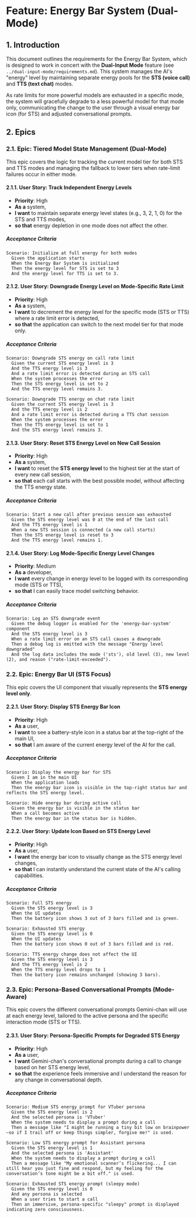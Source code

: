 # Feature: Energy Bar System (Dual-Mode)

## 1. Introduction
This document outlines the requirements for the Energy Bar System, which is designed to work in concert with the **Dual-Input Mode** feature (see `../dual-input-mode/requirements.md`). This system manages the AI's "energy" level by maintaining separate energy pools for the **STS (voice call)** and **TTS (text chat)** modes.

As rate limits for more powerful models are exhausted in a specific mode, the system will gracefully degrade to a less powerful model for that mode only, communicating the change to the user through a visual energy bar icon (for STS) and adjusted conversational prompts.

## 2. Epics

### 2.1. Epic: Tiered Model State Management (Dual-Mode)
This epic covers the logic for tracking the current model tier for both STS and TTS modes and managing the fallback to lower tiers when rate-limit failures occur in either mode.

#### 2.1.1. User Story: Track Independent Energy Levels
- **Priority**: High
- **As a** system,
- **I want** to maintain separate energy level states (e.g., 3, 2, 1, 0) for the STS and TTS modes,
- **so that** energy depletion in one mode does not affect the other.

##### Acceptance Criteria
```gherkin
Scenario: Initialize at full energy for both modes
  Given the application starts
  When the Energy Bar System is initialized
  Then the energy level for STS is set to 3
  And the energy level for TTS is set to 3.
```

#### 2.1.2. User Story: Downgrade Energy Level on Mode-Specific Rate Limit
- **Priority**: High
- **As a** system,
- **I want** to decrement the energy level for the specific mode (STS or TTS) where a rate limit error is detected,
- **so that** the application can switch to the next model tier for that mode only.

##### Acceptance Criteria
```gherkin
Scenario: Downgrade STS energy on call rate limit
  Given the current STS energy level is 3
  And the TTS energy level is 3
  And a rate limit error is detected during an STS call
  When the system processes the error
  Then the STS energy level is set to 2
  And the TTS energy level remains 3.

Scenario: Downgrade TTS energy on chat rate limit
  Given the current STS energy level is 3
  And the TTS energy level is 2
  And a rate limit error is detected during a TTS chat session
  When the system processes the error
  Then the TTS energy level is set to 1
  And the STS energy level remains 3.
```

#### 2.1.3. User Story: Reset STS Energy Level on New Call Session
- **Priority**: High
- **As a** system,
- **I want** to reset the **STS energy level** to the highest tier at the start of every new call session,
- **so that** each call starts with the best possible model, without affecting the TTS energy state.

##### Acceptance Criteria
```gherkin
Scenario: Start a new call after previous session was exhausted
  Given the STS energy level was 0 at the end of the last call
  And the TTS energy level is 1
  When a new STS session is connected (a new call starts)
  Then the STS energy level is reset to 3
  And the TTS energy level remains 1.
```

#### 2.1.4. User Story: Log Mode-Specific Energy Level Changes
- **Priority**: Medium
- **As a** developer,
- **I want** every change in energy level to be logged with its corresponding mode (STS or TTS),
- **so that** I can easily trace model switching behavior.

##### Acceptance Criteria
```gherkin
Scenario: Log an STS downgrade event
  Given the debug logger is enabled for the 'energy-bar-system' component
  And the STS energy level is 3
  When a rate limit error on an STS call causes a downgrade
  Then a debug log is emitted with the message "Energy level downgraded"
  And the log data includes the mode ('sts'), old level (3), new level (2), and reason ("rate-limit-exceeded").
```

### 2.2. Epic: Energy Bar UI (STS Focus)
This epic covers the UI component that visually represents the **STS energy level only**.

#### 2.2.1. User Story: Display STS Energy Bar Icon
- **Priority**: High
- **As a** user,
- **I want** to see a battery-style icon in a status bar at the top-right of the main UI,
- **so that** I am aware of the current energy level of the AI for the call.

##### Acceptance Criteria
```gherkin
Scenario: Display the energy bar for STS
  Given I am in the main UI
  When the application loads
  Then the energy bar icon is visible in the top-right status bar and reflects the STS energy level.

Scenario: Hide energy bar during active call
  Given the energy bar is visible in the status bar
  When a call becomes active
  Then the energy bar in the status bar is hidden.
```

#### 2.2.2. User Story: Update Icon Based on STS Energy Level
- **Priority**: High
- **As a** user,
- **I want** the energy bar icon to visually change as the STS energy level changes,
- **so that** I can instantly understand the current state of the AI's calling capabilities.

##### Acceptance Criteria
```gherkin
Scenario: Full STS energy
  Given the STS energy level is 3
  When the UI updates
  Then the battery icon shows 3 out of 3 bars filled and is green.

Scenario: Exhausted STS energy
  Given the STS energy level is 0
  When the UI updates
  Then the battery icon shows 0 out of 3 bars filled and is red.

Scenario: TTS energy change does not affect the UI
  Given the STS energy level is 3
  And the TTS energy level is 2
  When the TTS energy level drops to 1
  Then the battery icon remains unchanged (showing 3 bars).
```

### 2.3. Epic: Persona-Based Conversational Prompts (Mode-Aware)
This epic covers the different conversational prompts Gemini-chan will use at each energy level, tailored to the active persona and the specific interaction mode (STS or TTS).

#### 2.3.1. User Story: Persona-Specific Prompts for Degraded STS Energy
- **Priority**: High
- **As a** user,
- **I want** Gemini-chan's conversational prompts during a call to change based on her STS energy level,
- **so that** the experience feels immersive and I understand the reason for any change in conversational depth.

##### Acceptance Criteria
```gherkin
Scenario: Medium STS energy prompt for VTuber persona
  Given the STS energy level is 2
  And the selected persona is 'VTuber'
  When the system needs to display a prompt during a call
  Then a message like "I might be running a tiny bit low on brainpower—so if I trail off or keep things simpler, forgive me!" is used.

Scenario: Low STS energy prompt for Assistant persona
  Given the STS energy level is 1
  And the selected persona is 'Assistant'
  When the system needs to display a prompt during a call
  Then a message like "My emotional scanner’s flickering... I can still hear you just fine and respond, but my feeling for the conversation’s tone might be a bit off." is used.

Scenario: Exhausted STS energy prompt (sleepy mode)
  Given the STS energy level is 0
  And any persona is selected
  When a user tries to start a call
  Then an immersive, persona-specific "sleepy" prompt is displayed indicating zero consciousness.